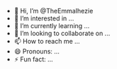 - 👋 Hi, I’m @TheEmmaIhezie
- 👀 I’m interested in ...
- 🌱 I’m currently learning ...
- 💞️ I’m looking to collaborate on ...
- 📫 How to reach me ...
- 😄 Pronouns: ...
- ⚡ Fun fact: ...

<!---
TheEmmaIhezie/TheEmmaIhezie is a ✨ special ✨ repository because its `README.md` (this file) appears on your GitHub profile.
You can click the Preview link to take a look at your changes.
--->
